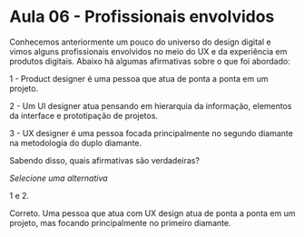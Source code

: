 # Aula 06 - Profissionais envolvidos

Conhecemos anteriormente um pouco do universo do design digital e vimos alguns profissionais envolvidos no meio do UX e da experiência em produtos digitais. Abaixo há algumas afirmativas sobre o que foi abordado:

1 - Product designer é uma pessoa que atua de ponta a ponta em um projeto.

2 - Um UI designer atua pensando em hierarquia da informação, elementos da interface e prototipação de projetos.

3 - UX designer é uma pessoa focada principalmente no segundo diamante na metodologia do duplo diamante.

Sabendo disso, quais afirmativas são verdadeiras?

*Selecione uma alternativa*

1 e 2.

Correto. Uma pessoa que atua com UX design atua de ponta a ponta em um projeto, mas focando principalmente no primeiro diamante.